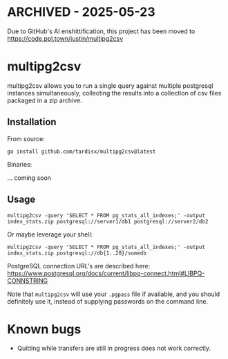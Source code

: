 # ARCHIVED - 2025-05-23

Due to GitHub's AI enshittification, this project has been moved to https://code.ppl.town/justin/multipg2csv

# multipg2csv

multipg2csv allows you to run a single query against multiple postgresql instances
simultaneously, collecting the results into a collection of csv files packaged
in a zip archive.

## Installation

From source:

    go install github.com/tardisx/multipg2csv@latest

Binaries:

... coming soon

## Usage

    multipg2csv -query 'SELECT * FROM pg_stats_all_indexes;' -output index_stats.zip postgresql://server1/db1 postgresql://server2/db2

Or maybe leverage your shell:

    multipg2csv -query 'SELECT * FROM pg_stats_all_indexes;' -output index_stats.zip postgresql://db{1..20}/somedb

PostgreSQL connection URL's are described here: https://www.postgresql.org/docs/current/libpq-connect.html#LIBPQ-CONNSTRING

Note that `multipg2csv` will use your `.pgpass` file if available, and you should definitely use it,
instead of supplying passwords on the command line.

# Known bugs

* Quitting while transfers are still in progress does not work correctly.
